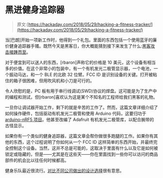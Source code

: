 # 黑进健身追踪器

> 原文:[https://hackaday.com/2018/05/29/hacking-a-fitness-tracker/](https://hackaday.com/2018/05/29/hacking-a-fitness-tracker/)

当[巴朗]开始一项新工作时，他得到一个礼包。里面的东西包括一个使用蓝牙的廉价健身追踪器手镯。既然今天是黑客日，你大概能猜到接下来发生了什么:[黑客攻击接踵而至](https://rbaron.net/blog/2018/05/27/Hacking-a-cheap-fitness-tracker-bracelet.html)。

对于便宜到可以送人的东西，[rbaron]声称它的价格是 10 美元，这个设备有相当多的价值。在这个非常小的包装中，有一个有机发光二极管显示器，一个电池，一个振动马达，和一个 BLE 的北欧 32 位臂。FCC ID 是识别设备的关键。打开被粘住的箱子很困难，但用吹风机和小刀是可行的。

令人欣慰的是，PC 板有用于串行线调试(SWD)协议的焊盘。这可能是为了生产中的编程和测试，但[rbaron]喜欢认为这是某个不知名的工程师给我们黑客的礼物。

一旦你让调试器开始工作，剩下的就是辛苦的工作了。然而，这篇文章详细介绍了如何操作硬件，包括驱动有机发光二极管和使用 Arduino 代码，这要归功于 [arduino-nRF5 项目](https://github.com/sandeepmistry/arduino-nRF5)。他甚至改编了 Adafruit 有机发光二极管库，以配合腕带的古怪显示。

如果你有一个类似的健身追踪器，这篇文章会帮你做很多跑腿的工作。如果你有其他的东西，这个过程说明了你如何从一个 FCC ID 这样简单的东西开始，并最终完全控制这个设备。当然，这并不总是可能的，这取决于里面有什么以及它是如何被锁定或隐藏的，但是——尤其是在这些天——你在里面找到一些你可以访问的商品部件的机会比以往任何时候都高。

健身乐队最近很流行。[对比不同公司做出的设计选择](https://hackaday.com/2016/09/05/fitness-tracker-teardown-is-a-lesson-in-design-for-manufacture/)很有意思。
